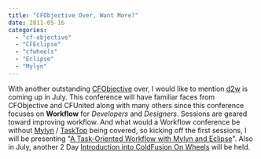```yaml
---
title: "CFObjective Over, Want More?"
date: 2011-05-16
categories: 
  - "cf-objective"
  - "CFEclipse"
  - "cfwheels"
  - "Eclipse"
  - "Mylyn"
---
```


With another outstanding [CFObjective](http://cfobjective.com/) over, I would like to mention [d2w](http://d2wc.com/) is coming up in July. This conference will have familiar faces from CFObjective and CFUnited along with many others since this conference focuses on **Workflow** for _Developers_ and _Designers_. Sessions are geared toward improving workflow. And what would a Workflow conference be without [Mylyn](http://www.eclipse.org/mylyn/) / [TaskTop](http://www.tasktop.com) being covered, so kicking off the first sessions, I will be presenting "[A Task-Oriented Workflow with Mylyn and Eclipse](http://d2wc.com/speakers/mike-henke)". Also in July, another 2 Day [Introduction into ColdFusion On Wheels](http://cfwheels-training.stagehq.com/events/769) will be held.

